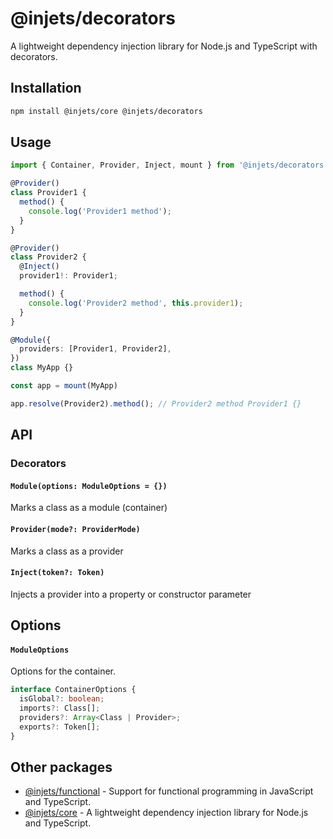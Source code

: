 # @injets/decorators

A lightweight dependency injection library for Node.js and TypeScript with decorators.

## Installation

```bash
npm install @injets/core @injets/decorators
```

## Usage

```typescript
import { Container, Provider, Inject, mount } from '@injets/decorators';

@Provider()
class Provider1 {
  method() {
    console.log('Provider1 method');
  }
}

@Provider()
class Provider2 {
  @Inject()
  provider1!: Provider1;

  method() {
    console.log('Provider2 method', this.provider1);
  }
}

@Module({
  providers: [Provider1, Provider2],
})
class MyApp {}

const app = mount(MyApp)

app.resolve(Provider2).method(); // Provider2 method Provider1 {}
```

## API

### Decorators

#### `Module(options: ModuleOptions = {})`

Marks a class as a module (container)

#### `Provider(mode?: ProviderMode)`

Marks a class as a provider

#### `Inject(token?: Token)`

Injects a provider into a property or constructor parameter

## Options

#### `ModuleOptions`

Options for the container.

```typescript
interface ContainerOptions {
  isGlobal?: boolean;
  imports?: Class[];
  providers?: Array<Class | Provider>;
  exports?: Token[];
}
```

## Other packages

- [@injets/functional](https://npmjs.com/package/@injets/functional) - Support for functional programming in JavaScript and TypeScript.
- [@injets/core](https://npmjs.com/package/@injets/core) - A lightweight dependency injection library for Node.js and TypeScript.
